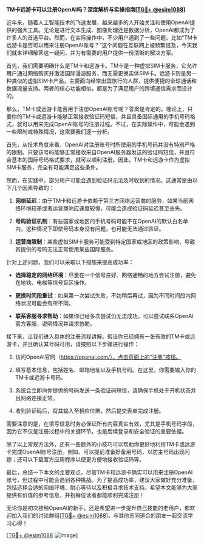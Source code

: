 **TM卡远游卡可以注册OpenAI吗？深度解析与实操指南[[TG💪+ @esim1088](https://t.me/s/esim1088)]**

近年来，随着人工智能技术的飞速发展，越来越多的人开始关注和使用OpenAI提供的强大工具。无论是进行文本生成、图像处理还是数据分析，OpenAI都成为了许多人的首选平台。然而，在实际操作中，不少用户遇到了一些问题，比如“TM卡远游卡是否可以用来注册OpenAI账号？”这个问题在互联网上被频繁提及，今天我们就来详细解答这一疑问，并为有需要的用户提供一份清晰的解决方案。

首先，我们需要明确什么是TM卡和远游卡。TM卡是一种虚拟SIM卡服务，它允许用户通过网络购买并激活国际漫游服务，而无需更换实体SIM卡。远游卡则是另一种类似的虚拟SIM卡产品，主要面向经常出国旅行的人群，提供便捷的全球通话和数据流量支持。两者的核心功能相似，都是为了满足用户的跨境通信需求而设计的。

那么，TM卡或远游卡能否用于注册OpenAI账号呢？答案是肯定的。理论上，只要你的TM卡或远游卡能够正常接收验证码短信，并且具备国际通用的手机号码格式，就可以用来完成OpenAI账号的注册过程。不过，在实际操作中，可能会遇到一些限制或特殊情况，这需要我们逐一分析。

首先，从技术角度来看，OpenAI对注册账号时所使用的手机号码并没有特别严格的限制。只要该号码能够正常接收来自OpenAI服务器发送的验证码短信，并且符合基本的国际号码格式要求，就可以顺利注册。因此，TM卡和远游卡作为虚拟SIM卡服务，完全有可能满足这些条件。

然而，在实践中，部分用户可能会遇到验证码无法及时收到的情况。这通常是由以下几个因素导致的：

1. **网络延迟**：由于TM卡和远游卡依赖于第三方网络运营商的服务，如果当前网络环境较差或者运营商响应速度较慢，可能会造成验证码延迟甚至丢失。
   
2. **号码验证机制**：有些国家或地区的手机号码可能不在OpenAI的默认白名单内，这种情况下即使号码本身没有问题，也可能无法通过验证。

3. **运营商限制**：某些虚拟SIM卡服务可能受到特定国家或地区的政策影响，导致其提供的号码无法正常使用某些国际服务。

针对上述问题，我们可以采取以下措施来提高成功率：

- **选择稳定的网络环境**：尽量在一个信号良好、网络通畅的地方尝试注册，避免在地铁、电梯等信号盲区操作。
  
- **更换时间段重试**：如果第一次尝试失败，不妨稍后再试，因为不同时间段内网络状况可能会有所不同。

- **联系客服寻求帮助**：如果你已经多次尝试仍无法成功，可以尝试联系OpenAI官方客服，说明情况并请求协助。

接下来，让我们进入具体的注册流程讲解。假设你已经拥有一张有效的TM卡或远游卡，并且确认其号码可用，请按照以下步骤进行操作：

1. 访问OpenAI官网（https://openai.com/），点击页面上的“注册”按钮。

2. 填写基本信息，包括姓名、邮箱地址以及手机号码。在这里，你需要输入你的TM卡或远游卡号码。

3. 系统会立即向你提供的号码发送一条验证码短信，请确保手机处于开机状态并且网络连接正常。

4. 收到验证码后，将其输入至相应位置，然后提交表单完成注册。

需要注意的是，在填写信息时务必保证所有内容真实有效，尤其是手机号码字段，因为它不仅是注册过程中的关键环节，也是后续登录和安全验证的重要依据。

除了以上常规方法外，还有一些额外的小技巧可以帮助你更好地利用TM卡或远游卡完成OpenAI账号注册。例如，可以提前准备好备用号码，以防主号码出现问题；还可以下载官方应用程序以便更方便地接收验证码等。

最后，总结一下本文的主要观点。尽管TM卡和远游卡确实可以用来注册OpenAI账号，但过程中可能会遇到各种挑战。为了提高成功率，建议大家做好充分准备，包括选择合适的网络环境、耐心等待以及积极寻求技术支持。希望本文能够为大家提供有价值的参考信息，并祝每位读者都能顺利完成注册！

无论你是初次接触OpenAI的新手，还是希望进一步提升自己技能的老用户，都欢迎加入我们的讨论群组[[TG💪+ @esim1088](https://t.me/s/esim1088)]，与其他志同道合的朋友一起交流学习心得！

[[TG💪+ @esim1088](https://t.me/s/esim1088) ![Image](https://i.postimg.cc/4NQfJmqS/Snipaste-2025-05-13-00-14-12.png)]